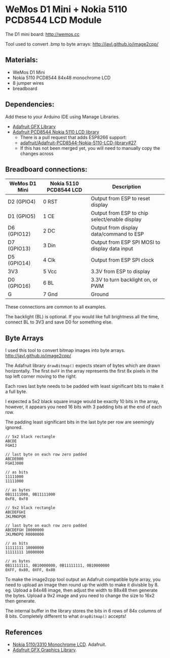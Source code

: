 # WeMos D1 Mini + Nokia 5110 PCD8544 LCD Module

The D1 mini board:
http://wemos.cc

Tool used to convert .bmp to byte arrays:
http://javl.github.io/image2cpp/

## Materials:
* WeMos D1 Mini
* Nokia 5110 PCD8544 84x48 monochrome LCD
* 8 jumper wires
* breadboard

## Dependencies:

Add these to your Arduino IDE using Manage Libraries.

* [Adafruit GFX Library](https://github.com/adafruit/Adafruit-GFX-Library)
* [Adafruit PCD8544 Nokia 5110 LCD library](https://github.com/adafruit/Adafruit-PCD8544-Nokia-5110-LCD-library)
  * There is a pull request that adds ESP8266 support:
  * [adafruit/Adafruit-PCD8544-Nokia-5110-LCD-library#27](https://github.com/adafruit/Adafruit-PCD8544-Nokia-5110-LCD-library/pull/27)
  * If this has not been merged yet, you will need to manually copy the changes across

## Breadboard connections:

WeMos D1 Mini | Nokia 5110 PCD8544 LCD | Description
------------- | ---------------------- | ---------------------------------------------
D2 (GPIO4)    | 0 RST                  | Output from ESP to reset display
D1 (GPIO5)    | 1 CE                   | Output from ESP to chip select/enable display
D6 (GPIO12)   | 2 DC                   | Output from display data/command to ESP
D7 (GPIO13)   | 3 Din                  | Output from ESP SPI MOSI to display data input
D5 (GPIO14)   | 4 Clk                  | Output from ESP SPI clock
3V3           | 5 Vcc                  | 3.3V from ESP to display
D0 (GPIO16)   | 6 BL                   | 3.3V to turn backlight on, or PWM
G             | 7 Gnd                  | Ground

These connections are common to all examples.

The backlight (BL) is optional.
If you would like full brightness all the time, connect BL to 3V3 and save D0 for something else.

## Byte Arrays

I used this tool to convert bitmap images into byte arrays.
http://javl.github.io/image2cpp/

The Adafruit library `drawBitmap()` expects steam of bytes which are drawn horizontally. The first `0xFF` in the array represents the first 8x pixels in the top left corner moving to the right.

Each rows last byte needs to be padded with least significant bits to make it a full byte.

I expected a 5x2 black square image would be exactly 10 bits in the array, however, it appears you need 16 bits with 3 padding bits at the end of each row.

The padding least significant bits in the last byte per row are seemingly ignored.

```
// 5x2 black rectangle
ABCDE
FGHIJ

// last byte on each row zero padded
ABCDE000
FGHIJ000

// as bits
11111000
11111000

// as bytes
0B11111000, 0B11111000
0xF8, 0xF8
```

```
// 9x2 black rectangle
ABCDEFGHI
JKLMNOPQR

// last byte on each row zero padded
ABCDEFGH I0000000
JKLMNOPQ R0000000

// as bits
11111111 10000000
11111111 10000000

// as bytes
0B11111111, 0B10000000, 0B11111111, 0B10000000
0XFF, 0x80, 0XFF, 0x80
```

To make the image2cpp tool output an Adafruit compatible byte array, you need to upload an image then round up the width to make it divisble by 8. eg. Upload a 84x48 image, then adjust the width to 88x48 then generate the bytes. Upload a 9x2 image and you need to change the size to 16x2 then generate.

The internal buffer in the library stores the bits in 6 rows of 84x columns of 8 bits. Completely different to what `drapBitmap()` accepts!

## References

* [Nokia 5110/3310 Monochrome LCD](https://learn.adafruit.com/nokia-5110-3310-monochrome-lcd?view=all). Adafruit.
* [Adafruit GFX Graphics Library](https://learn.adafruit.com/adafruit-gfx-graphics-library).
